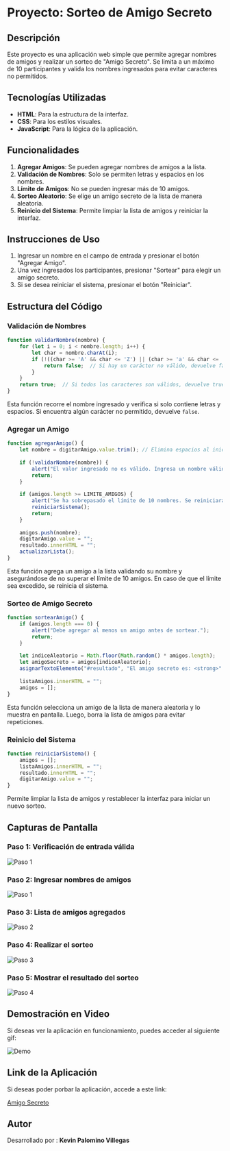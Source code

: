 # Proyecto: Sorteo de Amigo Secreto

## Descripción

Este proyecto es una aplicación web simple que permite agregar nombres de amigos y realizar un sorteo de "Amigo Secreto". Se limita a un máximo de 10 participantes y valida los nombres ingresados para evitar caracteres no permitidos.

## Tecnologías Utilizadas

- **HTML**: Para la estructura de la interfaz.
- **CSS**: Para los estilos visuales.
- **JavaScript**: Para la lógica de la aplicación.

## Funcionalidades

1. **Agregar Amigos**: Se pueden agregar nombres de amigos a la lista.
2. **Validación de Nombres**: Solo se permiten letras y espacios en los nombres.
3. **Límite de Amigos**: No se pueden ingresar más de 10 amigos.
4. **Sorteo Aleatorio**: Se elige un amigo secreto de la lista de manera aleatoria.
5. **Reinicio del Sistema**: Permite limpiar la lista de amigos y reiniciar la interfaz.

## Instrucciones de Uso

1. Ingresar un nombre en el campo de entrada y presionar el botón "Agregar Amigo".
2. Una vez ingresados los participantes, presionar "Sortear" para elegir un amigo secreto.
3. Si se desea reiniciar el sistema, presionar el botón "Reiniciar".

## Estructura del Código

### Validación de Nombres

```javascript
function validarNombre(nombre) {
    for (let i = 0; i < nombre.length; i++) {
        let char = nombre.charAt(i);
        if (!((char >= 'A' && char <= 'Z') || (char >= 'a' && char <= 'z') || char === ' ')) {
            return false;  // Si hay un carácter no válido, devuelve false
        }
    }
    return true;  // Si todos los caracteres son válidos, devuelve true
}
```
Esta función recorre el nombre ingresado y verifica si solo contiene letras y espacios. Si encuentra algún carácter no permitido, devuelve `false`.

### Agregar un Amigo

```javascript
function agregarAmigo() {
    let nombre = digitarAmigo.value.trim(); // Elimina espacios al inicio y final
    
    if (!validarNombre(nombre)) {
        alert("El valor ingresado no es válido. Ingresa un nombre válido.");
        return;
    }
    
    if (amigos.length >= LIMITE_AMIGOS) {
        alert("Se ha sobrepasado el límite de 10 nombres. Se reiniciará el sistema.");
        reiniciarSistema();
        return;
    }
    
    amigos.push(nombre);
    digitarAmigo.value = "";
    resultado.innerHTML = "";
    actualizarLista();
}
```
Esta función agrega un amigo a la lista validando su nombre y asegurándose de no superar el límite de 10 amigos. En caso de que el límite sea excedido, se reinicia el sistema.

### Sorteo de Amigo Secreto

```javascript
function sortearAmigo() {
    if (amigos.length === 0) {
        alert("Debe agregar al menos un amigo antes de sortear.");
        return;
    }
    
    let indiceAleatorio = Math.floor(Math.random() * amigos.length);
    let amigoSecreto = amigos[indiceAleatorio];
    asignarTextoElemento("#resultado", "El amigo secreto es: <strong>" + amigoSecreto + "</strong>");
    
    listaAmigos.innerHTML = "";
    amigos = [];
}
```
Esta función selecciona un amigo de la lista de manera aleatoria y lo muestra en pantalla. Luego, borra la lista de amigos para evitar repeticiones.

### Reinicio del Sistema

```javascript
function reiniciarSistema() {
    amigos = [];
    listaAmigos.innerHTML = "";
    resultado.innerHTML = "";
    digitarAmigo.value = "";
}
```
Permite limpiar la lista de amigos y restablecer la interfaz para iniciar un nuevo sorteo.

## Capturas de Pantalla

### Paso 1: Verificación de entrada válida
![Paso 1](Images/Paso0.JPG)

### Paso 2: Ingresar nombres de amigos
![Paso 1](Images/Paso1.JPG)

### Paso 3: Lista de amigos agregados
![Paso 2](Images/Paso2.JPG)

### Paso 4: Realizar el sorteo
![Paso 3](Images/Paso3.JPG)

### Paso 5: Mostrar el resultado del sorteo
![Paso 4](Images/Paso4.JPG)

## Demostración en Video

Si deseas ver la aplicación en funcionamiento, puedes acceder al siguiente gif:

![Demo](Images/Demo.gif)

## Link de la Aplicación
Si deseas poder porbar la aplicación, accede a este link:

<a href="https://challenge-amigo-secreto-liard-seven.vercel.app/" target="_blank">Amigo Secreto</a>

## Autor

Desarrollado por : **Kevin Palomino Villegas**

